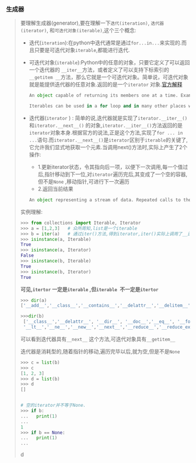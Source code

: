 ### 生成器 

> 要理解生成器(generator),要在理解一下`迭代(iteration)`, `迭代器(iterator)`, 和`可迭代对象(iterable)`,这个三个概念: 
>
> * 迭代(`iteration`):在python中迭代通常是通过`for...in...`来实现的.而且只要是可迭代对象`iterable`,都能进行迭代.
>
> * 可迭代对象(`iterable`):Python中的任意的对象，只要它定义了可以返回一个迭代器的 `__iter__`方法，或者定义了可以支持下标索引的`__getitem __`方法，那么它就是一个可迭代对象。简单说，可迭代对象就是能提供迭代器的任意对象.返回的是一个`iterator` 对象.[官方解释](https://docs.python.org/3/glossary.html#term-iterable)
>
>   ```python
>   An object capable of returning its members one at a time. Examples of iterables include all sequence types (such as list, str, and tuple) and some non-sequence types like dict, file objects, and objects of any classes you define with an __iter__() method or with a __getitem__() method that implements Sequence semantics.
>
>   Iterables can be used in a for loop and in many other places where a sequence is needed (zip(), map(), …). When an iterable object is passed as an argument to the built-in function iter(), it returns an iterator for the object. This iterator is good for one pass over the set of values. When using iterables, it is usually not necessary to call iter() or deal with iterator objects yourself. The for statement does that automatically for you, creating a temporary unnamed variable to hold the iterator for the duration of the loop. See also iterator, sequence, and generator.
>   ```
>
>
> * 迭代器(`iterator` ) : 简单的说,迭代器就是实现了`iterator.__iter__()` 和`iterator.__next__()` 的对象,`iterator.__iter__()`方法返回的是`iterator`对象本身.根据官方的说法,正是这个方法,实现了`for ... in ...`语句.而`iterator.__next__()`是`iterator`区别于`iterable`的关键了,它允许我们显式地获取一个元素.当调用next()方法时,实际上产生了2个操作:
>     - 1.更新iterator状态，令其指向后一项，以便下一次调用,每一个值过后,指针移动到下一位,对`iterator`遍历完后,其变成了一个空的容器,但不是`None` ,移动指针,可进行下一次遍历
>     - 2.返回当前结果
>
>     ```python
>     An object representing a stream of data. Repeated calls to the iterator’s __next__() method (or passing it to the built-in function next()) return successive items in the stream. When no more data are available a StopIteration exception is raised instead. At this point, the iterator object is exhausted and any further calls to its __next__() method just raise StopIteration again. Iterators are required to have an __iter__() method that returns the iterator object itself so every iterator is also iterable and may be used in most places where other iterables are accepted. One notable exception is code which attempts multiple iteration passes. A container object (such as a list) produces a fresh new iterator each time you pass it to the iter() function or use it in a for loop. Attempting this with an iterator will just return the same exhausted iterator object used in the previous iteration pass, making it appear like an empty container.
>     ```
>
> 实例理解:
>
> ```python
> >>> from collections import Iterable, Iterator
> >>> a = [1,2,3]   # 众所周知,list是一个iterable
> >>> b = iter(a)   # 通过iter()方法,得到iterator,iter()实际上调用了__iter__(),
> >>> isinstance(a, Iterable)
> True
> >>> isinstance(a, Iterator)
> False
> >>> isinstance(b, Iterable)
> True
> >>> isinstance(b, Iterator)
> True
> ```
>
> **可见,`itertor` 一定是`iterable` ,但`iterable `不一定是`itertor `**
>
> ```python
> >>> dir(a)
> ['__add__','__class__','__contains__','__delattr__','__delitem__','__dir__','__doc__','__eq__','__format__','__ge__','__getattribute__','__getitem__','__gt__','__hash__','__iadd__','__imul__','__init__','__iter__','__le__','__len__','__lt__','__mul__','__ne__','__new__','__reduce__','__reduce_ex__','__repr__', '__reversed__','__rmul__', '__setattr__','__setitem__','__sizeof__','__str__', '__subclasshook__','append','clear' 'copy','count','extend','index','insert', 'pop','remove', 'reverse','sort']
>
> >>>dir(b)
>  ['__class__','__delattr__', '__dir__', '__doc__','__eq__', '__format__','__ge__' ,'__getattribute__', '__gt__','__hash__','__init__','__iter__','__le__','__length_hint__',
>  '__lt__','__ne__','__new__','__next__','__reduce__','__reduce_ex__','__repr__','__setattr__', '__setstate__','__sizeof__','__str__','__subclasshook__']
> ```
>
> 可以看到迭代器具有`__next__` 这个方法,可迭代对象具有`__getitem__`
>
> 迭代器是消耗型的,随着指针的移动,遍历完毕以后,就为空,但是不是`None`
>
> ```python
> >>> c = list(b)
> >>> c
> [1, 2, 3]
> >>> d = list(b)
> >>> d
> []
>
>
> # 空的iterator并不等于None.
> >>> if b:
> ...   print(1)
> ...
> 1
> >>> if b == None:
> ...   print(1)
> ...
>
> ```
>
> 
>
> d

